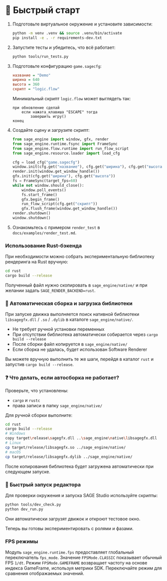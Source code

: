 # 📘 Быстрый старт

1. Подготовьте виртуальное окружение и установите зависимости:
   ```bash
   python -m venv .venv && source .venv/bin/activate
   pip install -e . -r requirements-dev.txt
   ```
2. Запустите тесты и убедитесь, что всё работает:
   ```bash
   python tools/run_tests.py
   ```
3. Подготовьте конфигурацию `game.sagecfg`:
   ```cfg
   название = "Demo"
   ширина = 640
   высота = 360
   скрипт = "logic.flow"
   ```

   Минимальный скрипт `logic.flow` может выглядеть так:

   ```flow
   при обновление сделай
       если нажата_клавиша "ESCAPE" тогда
           завершить игру()
   конец
   ```

4. Создайте сцену и загрузите скрипт:
   ```python
   from sage_engine import window, gfx, render
   from sage_engine.runtime.fsync import FrameSync
   from sage_engine.flow.runtime import run_flow_script
   from sage_engine.resource.loader import load_cfg

   cfg = load_cfg("game.sagecfg")
   window.init(cfg.get("название"), cfg.get("ширина"), cfg.get("высота"))
   render.init(window.get_window_handle())
   gfx.init(cfg.get("ширина"), cfg.get("высота"))
   fs = FrameSync(target_fps=60)
   while not window.should_close():
       window.poll_events()
       fs.start_frame()
       gfx.begin_frame()
       run_flow_script(cfg.get("скрипт"))
       gfx.flush_frame(window.get_window_handle())
   render.shutdown()
   window.shutdown()
   ```

5. Ознакомьтесь с примером `render_test` в `docs/examples/render_test.md`.

### Использование Rust-бэкенда

При необходимости можно собрать экспериментальную библиотеку рендеринга на Rust вручную:

```bash
cd rust
cargo build --release
```

Полученный файл нужно скопировать в `sage_engine/native/` и при желании задать `SAGE_RENDER_BACKEND=rust`.

### 🚀 Автоматическая сборка и загрузка библиотеки

При запуске движка выполняется поиск нативной библиотеки `libsagegfx.dll` / `.so` / `.dylib` в каталоге `sage_engine/native/`.

- Не требует ручной установки переменных
- При отсутствии библиотека автоматически собирается через `cargo build --release`
- После сборки файл копируется в `sage_engine/native/`
- Если сборка не удалась, будет использован Software Renderer

Вы можете вручную выполнить те же шаги, перейдя в каталог `rust` и запустив `cargo build --release`.

### ❓ Что делать, если автосборка не работает?

Проверьте, что установлены:

- `cargo` и `rustc`
- права записи в папку `sage_engine/native/`

Для ручной сборки выполните:

```bash
cd rust
cargo build --release
# Windows
copy target\release\sagegfx.dll ..\sage_engine\native\libsagegfx.dll
# Linux
cp target/release/libsagegfx.so ../sage_engine/native/
# macOS
cp target/release/libsagegfx.dylib ../sage_engine/native/
```

После копирования библиотека будет загружена автоматически при следующем запуске.

### 🔧 Быстрый запуск редактора

Для проверки окружения и запуска SAGE Studio используйте скрипты:

```bash
python tools/dev_check.py
python dev_run.py
```

Они автоматически загрузят движок и откроют тестовое окно.

Теперь вы готовы экспериментировать с ролями и фазами.

### FPS режимы

Модуль ``sage_engine.runtime.fps`` предоставляет глобальный переключатель
``fps_mode``. Значение ``FPSMode.CLASSIC`` показывает обычный FPS ``1/dt``.
Режим ``FPSMode.GAMEFRAME`` возвращает частоту на основе индекса GameFrame,
используя метрики SDK. Переключайте режим для сравнения отображаемых значений.
